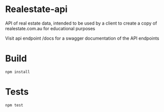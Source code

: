 # Realestate-api

API of real estate data, intended to be used by a client to create a copy of realestate.com.au for educational purposes

Visit api endpoint /docs for a swagger documentation of the API endpoints

# Build

`npm install`

# Tests

`npm test`
